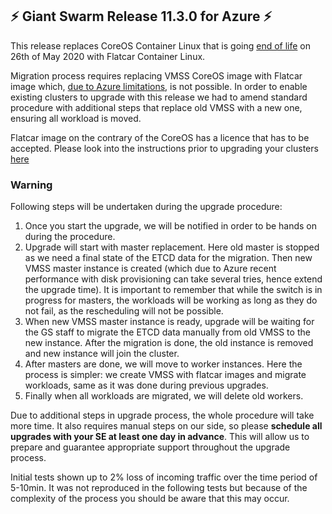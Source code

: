 ## :zap:  Giant Swarm Release 11.3.0 for Azure :zap:

This release replaces CoreOS Container Linux that is going [end of life](https://coreos.com/os/eol/) on 26th of May 2020 with Flatcar Container Linux. 

Migration process requires replacing VMSS CoreOS image with Flatcar image which, [due to Azure limitations](https://docs.microsoft.com/en-us/azure/virtual-machine-scale-sets/virtual-machine-scale-sets-upgrade-scale-set#create-time-properties), is not possible. In order to enable existing clusters to upgrade with this release we had to amend standard procedure with additional steps that replace old VMSS with a new one, ensuring all workload is moved. 

Flatcar image on the contrary of the CoreOS has a licence that has to be accepted. Please look into the instructions prior to upgrading your clusters [here](https://github.com/giantswarm/releases/blob/master/announcements/11-3-0-azure-flatcar-licence-approval.md)

### Warning
Following steps will be undertaken during the upgrade procedure:
1. Once you start the upgrade, we will be notified in order to be hands on during the procedure.
2. Upgrade will start with master replacement. Here old master is stopped as we need a final state of the ETCD data for the migration. Then new VMSS master instance is created (which due to Azure recent performance with disk provisioning can take several tries, hence extend the upgrade time). 
It is important to remember that while the switch is in progress for masters, the workloads will be working as long as they do not fail, as the rescheduling will not be possible.
3. When new VMSS master instance is ready, upgrade will be waiting for the GS staff to migrate the ETCD data manually from old VMSS to the new instance. After the migration is done, the old instance is removed and new instance will join the cluster.
4. After masters are done, we will move to worker instances. Here the process is simpler: we create VMSS with flatcar images and migrate workloads, same as it was done during previous upgrades.
5. Finally when all workloads are migrated, we will delete old workers.

Due to additional steps in upgrade process, the whole procedure will take more time. It also requires manual steps on our side, so please **schedule all upgrades with your SE at least one day in advance**. This will allow us to prepare and guarantee appropriate support throughout the upgrade process.

Initial tests shown up to 2% loss of incoming traffic over the time period of 5-10min. It was not reproduced in the following tests but because of the complexity of the process you should be aware that this may occur.
